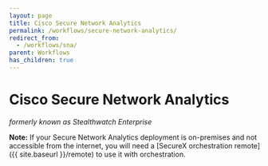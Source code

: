 ```yaml
---
layout: page
title: Cisco Secure Network Analytics
permalink: /workflows/secure-network-analytics/
redirect_from:
  - /workflows/sna/
parent: Workflows
has_children: true
---
```


# Cisco Secure Network Analytics
_formerly known as Stealthwatch Enterprise_

**Note:** If your Secure Network Analytics deployment is on-premises and not accessible from the internet, you will need a [SecureX orchestration remote]({{ site.baseurl }}/remote) to use it with orchestration.